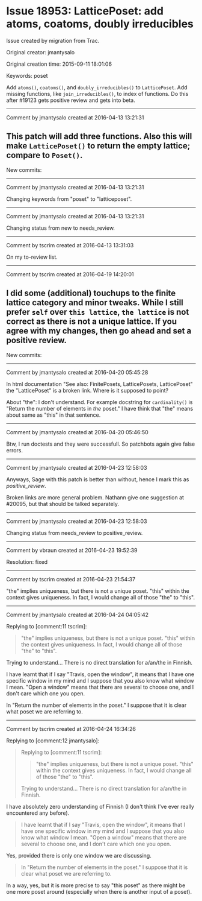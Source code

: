 # Issue 18953: LatticePoset: add atoms, coatoms, doubly irreducibles

Issue created by migration from Trac.

Original creator: jmantysalo

Original creation time: 2015-09-11 18:01:06

Keywords: poset

Add `atoms()`, `coatoms()`, and `doubly_irreducibles()` to `LatticePoset`. Add missing functions, like `join_irreducibles()`, to index of functions. Do this after #19123 gets positive review and gets into beta.


---

Comment by jmantysalo created at 2016-04-13 13:21:31

This patch will add three functions. Also this will make `LatticePoset()` to return the empty lattice; compare to `Poset()`.
----
New commits:


---

Comment by jmantysalo created at 2016-04-13 13:21:31

Changing keywords from "poset" to "latticeposet".


---

Comment by jmantysalo created at 2016-04-13 13:21:31

Changing status from new to needs_review.


---

Comment by tscrim created at 2016-04-13 13:31:03

On my to-review list.


---

Comment by tscrim created at 2016-04-19 14:20:01

I did some (additional) touchups to the finite lattice category and minor tweaks. While I still prefer ```self``` over `this lattice`, `the lattice` is not correct as there is not a unique lattice. If you agree with my changes, then go ahead and set a positive review.
----
New commits:


---

Comment by jmantysalo created at 2016-04-20 05:45:28

In html documentation "See also: FinitePosets, LatticePosets, LatticePoset" the "LatticePoset" is a broken link. Where is it supposed to point?

About "the": I don't understand. For example docstring for `cardinality()` is "Return the number of elements in _the_ poset." I have think that "the" means about same as "this" in that sentence.


---

Comment by jmantysalo created at 2016-04-20 05:46:50

Btw, I run doctests and they were successfull. So patchbots again give false errors.


---

Comment by jmantysalo created at 2016-04-23 12:58:03

Anyways, Sage with this patch is better than without, hence I mark this as _positive_review_.

Broken links are more general problem. Nathann give one suggestion at #20095, but that should be talked separately.


---

Comment by jmantysalo created at 2016-04-23 12:58:03

Changing status from needs_review to positive_review.


---

Comment by vbraun created at 2016-04-23 19:52:39

Resolution: fixed


---

Comment by tscrim created at 2016-04-23 21:54:37

"the" implies uniqueness, but there is not a unique poset. "this" within the context gives uniqueness. In fact, I would change all of those "the" to "this".


---

Comment by jmantysalo created at 2016-04-24 04:05:42

Replying to [comment:11 tscrim]:
> "the" implies uniqueness, but there is not a unique poset. "this" within the context gives uniqueness. In fact, I would change all of those "the" to "this".

Trying to understand... There is no direct translation for a/an/the in Finnish.

I have learnt that if I say "Travis, open the window", it means that I have one specific window in my mind and I suppose that you also know what window I mean. "Open a window" means that there are several to choose one, and I don't care which one you open.

In "Return the number of elements in the poset." I suppose that it is clear what poset we are referring to.


---

Comment by tscrim created at 2016-04-24 16:34:26

Replying to [comment:12 jmantysalo]:
> Replying to [comment:11 tscrim]:
> > "the" implies uniqueness, but there is not a unique poset. "this" within the context gives uniqueness. In fact, I would change all of those "the" to "this".
> 
> Trying to understand... There is no direct translation for a/an/the in Finnish.

I have absolutely zero understanding of Finnish (I don't think I've ever really encountered any before).

> I have learnt that if I say "Travis, open the window", it means that I have one specific window in my mind and I suppose that you also know what window I mean. "Open a window" means that there are several to choose one, and I don't care which one you open.

Yes, provided there is only one window we are discussing.

> In "Return the number of elements in the poset." I suppose that it is clear what poset we are referring to.

In a way, yes, but it is more precise to say "this poset" as there might be one more poset around (especially when there is another input of a poset).
